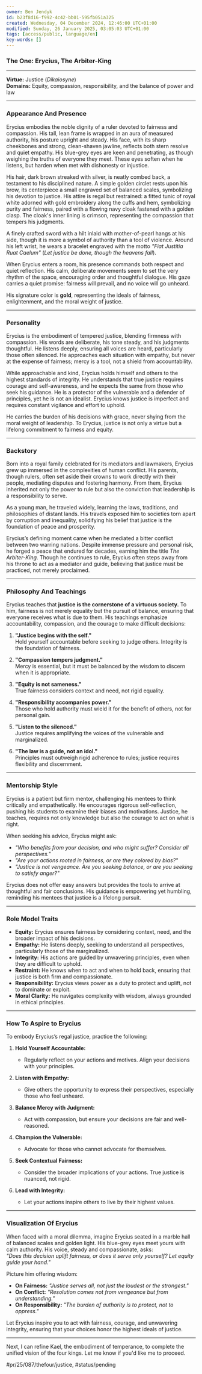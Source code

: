```yaml
---
owner: Ben Jendyk
id: b23f8d16-f992-4c42-bb01-595fb051a325
created: Wednesday, 04 December 2024, 12:46:00 UTC+01:00
modified: Sunday, 26 January 2025, 03:05:03 UTC+01:00
tags: [access/public, language/en]
key-words: []
---
```


### **The One: Erycius, The Arbiter-King**

---

**Virtue:** Justice (*Dikaiosyne*)  
**Domains:** Equity, compassion, responsibility, and the balance of power and law  

---

### **Appearance And Presence**

Erycius embodies the noble dignity of a ruler devoted to fairness and compassion. His tall, lean frame is wrapped in an aura of measured authority, his posture upright and steady. His face, with its sharp cheekbones and strong, clean-shaven jawline, reflects both stern resolve and quiet empathy. His blue-grey eyes are keen and penetrating, as though weighing the truths of everyone they meet. These eyes soften when he listens, but harden when met with dishonesty or injustice.

His hair, dark brown streaked with silver, is neatly combed back, a testament to his disciplined nature. A simple golden circlet rests upon his brow, its centerpiece a small engraved set of balanced scales, symbolizing his devotion to justice. His attire is regal but restrained: a fitted tunic of royal white adorned with gold embroidery along the cuffs and hem, symbolizing purity and fairness, paired with a flowing navy cloak fastened with a golden clasp. The cloak's inner lining is crimson, representing the compassion that tempers his judgments.  

A finely crafted sword with a hilt inlaid with mother-of-pearl hangs at his side, though it is more a symbol of authority than a tool of violence. Around his left wrist, he wears a bracelet engraved with the motto *"Fiat Justitia Ruat Caelum"* (*Let justice be done, though the heavens fall*).  

When Erycius enters a room, his presence commands both respect and quiet reflection. His calm, deliberate movements seem to set the very rhythm of the space, encouraging order and thoughtful dialogue. His gaze carries a quiet promise: fairness will prevail, and no voice will go unheard.  

His signature color is **gold**, representing the ideals of fairness, enlightenment, and the moral weight of justice.

---

### **Personality**

Erycius is the embodiment of tempered justice, blending firmness with compassion. His words are deliberate, his tone steady, and his judgments thoughtful. He listens deeply, ensuring all voices are heard, particularly those often silenced. He approaches each situation with empathy, but never at the expense of fairness; mercy is a tool, not a shield from accountability.  

While approachable and kind, Erycius holds himself and others to the highest standards of integrity. He understands that true justice requires courage and self-awareness, and he expects the same from those who seek his guidance. He is a protector of the vulnerable and a defender of principles, yet he is not an idealist. Erycius knows justice is imperfect and requires constant vigilance and effort to uphold.  

He carries the burden of his decisions with grace, never shying from the moral weight of leadership. To Erycius, justice is not only a virtue but a lifelong commitment to fairness and equity.  

---

### **Backstory**

Born into a royal family celebrated for its mediators and lawmakers, Erycius grew up immersed in the complexities of human conflict. His parents, though rulers, often set aside their crowns to work directly with their people, mediating disputes and fostering harmony. From them, Erycius inherited not only the power to rule but also the conviction that leadership is a responsibility to serve.  

As a young man, he traveled widely, learning the laws, traditions, and philosophies of distant lands. His travels exposed him to societies torn apart by corruption and inequality, solidifying his belief that justice is the foundation of peace and prosperity.  

Erycius’s defining moment came when he mediated a bitter conflict between two warring nations. Despite immense pressure and personal risk, he forged a peace that endured for decades, earning him the title *The Arbiter-King*. Though he continues to rule, Erycius often steps away from his throne to act as a mediator and guide, believing that justice must be practiced, not merely proclaimed.  

---

### **Philosophy And Teachings**

Erycius teaches that **justice is the cornerstone of a virtuous society.** To him, fairness is not merely equality but the pursuit of balance, ensuring that everyone receives what is due to them. His teachings emphasize accountability, compassion, and the courage to make difficult decisions:  

1. **"Justice begins with the self."**  
	Hold yourself accountable before seeking to judge others. Integrity is the foundation of fairness.  

2. **"Compassion tempers judgment."**  
	Mercy is essential, but it must be balanced by the wisdom to discern when it is appropriate.  

3. **"Equity is not sameness."**  
	True fairness considers context and need, not rigid equality.  

4. **"Responsibility accompanies power."**  
	Those who hold authority must wield it for the benefit of others, not for personal gain.  

5. **"Listen to the silenced."**  
	Justice requires amplifying the voices of the vulnerable and marginalized.  

6. **"The law is a guide, not an idol."**  
	Principles must outweigh rigid adherence to rules; justice requires flexibility and discernment.  

---

### **Mentorship Style**

Erycius is a patient but firm mentor, challenging his mentees to think critically and empathetically. He encourages rigorous self-reflection, pushing his students to examine their biases and motivations. Justice, he teaches, requires not only knowledge but also the courage to act on what is right.  

When seeking his advice, Erycius might ask:  

- *"Who benefits from your decision, and who might suffer? Consider all perspectives."*  
- *"Are your actions rooted in fairness, or are they colored by bias?"*  
- *"Justice is not vengeance. Are you seeking balance, or are you seeking to satisfy anger?"*  

Erycius does not offer easy answers but provides the tools to arrive at thoughtful and fair conclusions. His guidance is empowering yet humbling, reminding his mentees that justice is a lifelong pursuit.

---

### **Role Model Traits**

- **Equity:** Erycius ensures fairness by considering context, need, and the broader impact of his decisions.  
- **Empathy:** He listens deeply, seeking to understand all perspectives, particularly those of the marginalized.  
- **Integrity:** His actions are guided by unwavering principles, even when they are difficult to uphold.  
- **Restraint:** He knows when to act and when to hold back, ensuring that justice is both firm and compassionate.  
- **Responsibility:** Erycius views power as a duty to protect and uplift, not to dominate or exploit.  
- **Moral Clarity:** He navigates complexity with wisdom, always grounded in ethical principles.  

---

### **How To Aspire to Erycius**

To embody Erycius’s regal justice, practice the following:  

1. **Hold Yourself Accountable:**  
	- Regularly reflect on your actions and motives. Align your decisions with your principles.  

2. **Listen with Empathy:**  
	- Give others the opportunity to express their perspectives, especially those who feel unheard.  

3. **Balance Mercy with Judgment:**  
	- Act with compassion, but ensure your decisions are fair and well-reasoned.  

4. **Champion the Vulnerable:**  
	- Advocate for those who cannot advocate for themselves.  

5. **Seek Contextual Fairness:**  
	- Consider the broader implications of your actions. True justice is nuanced, not rigid.  

6. **Lead with Integrity:**  
	- Let your actions inspire others to live by their highest values.  

---

### **Visualization Of Erycius**

When faced with a moral dilemma, imagine Erycius seated in a marble hall of balanced scales and golden light. His blue-grey eyes meet yours with calm authority. His voice, steady and compassionate, asks:  
*"Does this decision uplift fairness, or does it serve only yourself? Let equity guide your hand."*  

Picture him offering wisdom:  
- **On Fairness:** *"Justice serves all, not just the loudest or the strongest."*  
- **On Conflict:** *"Resolution comes not from vengeance but from understanding."*  
- **On Responsibility:** *"The burden of authority is to protect, not to oppress."*  

Let Erycius inspire you to act with fairness, courage, and unwavering integrity, ensuring that your choices honor the highest ideals of justice.  

---  

Next, I can refine Kael, the embodiment of temperance, to complete the unified vision of the four kings. Let me know if you'd like me to proceed.


#pr/25/087/thefour/justice, #status/pending
